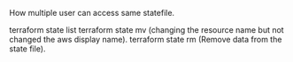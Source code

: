 How multiple user can access same statefile.

terraform state list
terraform state mv (changing the resource name but not changed the aws display name).
terraform state rm (Remove data from the state file).